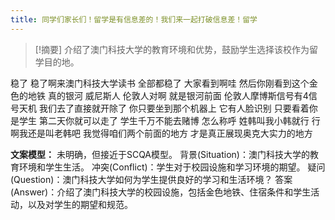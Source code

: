 ```yaml
---
title: 同学们家长们！留学是有信息差的！我们来一起打破信息差！留学 
---
```

 > [!摘要]
介绍了澳门科技大学的教育环境和优势，鼓励学生选择该校作为留学目的地。

稳了
稳了啊来澳门科技大学读书
全部都稳了
大家看到啊哇
然后你刚看到这个金色的地铁
真的银河
威尼斯人
伦敦人对啊
就是银河前面
伦敦人摩博斯信号有4信号天机
我们去了直接就开除了
你只要坐到那个机器上
它有人脸识别
只要看着你是学生
第二天你就可以走了
学生千万不能去赌博
怎么称呼
姓韩叫我小韩就行
行啊我还是叫老韩吧
我觉得咱们两个前面的地方
才是真正展现奥克大实力的地方

**文案模型：**
未明确，但接近于SCQA模型。
背景(Situation)：澳门科技大学的教育环境和学生生活。
冲突(Conflict)：学生对于校园设施和学习环境的期望。
疑问(Question)：澳门科技大学如何为学生提供良好的学习和生活环境？
答案(Answer)：介绍了澳门科技大学的校园设施，包括金色地铁、住宿条件和学生活动，以及对学生的期望和规范。

